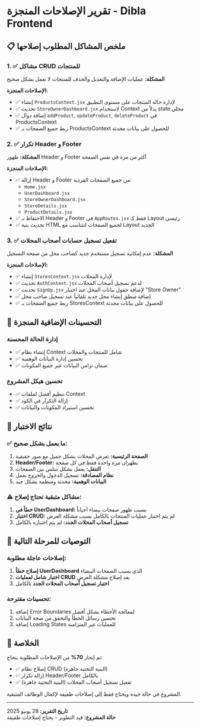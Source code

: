 # تقرير الإصلاحات المنجزة - Dibla Frontend

## 📋 ملخص المشاكل المطلوب إصلاحها

### 1. ✅ مشاكل CRUD للمنتجات
**المشكلة:** عمليات الإضافة والتعديل والحذف للمنتجات لا تعمل بشكل صحيح

**الإصلاحات المنجزة:**
- ✅ إنشاء `ProductsContext.jsx` لإدارة حالة المنتجات على مستوى التطبيق
- ✅ تحديث `StoreOwnerDashboard.jsx` لاستخدام Context بدلاً من state محلي
- ✅ إضافة دوال `addProduct`, `updateProduct`, `deleteProduct` في ProductsContext
- ✅ ربط جميع الصفحات بـ ProductsContext للحصول على بيانات محدثة

### 2. ✅ تكرار Header و Footer
**المشكلة:** ظهور Header و Footer أكثر من مرة في نفس الصفحة

**الإصلاحات المنجزة:**
- ✅ إزالة Header و Footer من جميع الصفحات الفردية:
  - `Home.jsx`
  - `UserDashboard.jsx`
  - `StoreOwnerDashboard.jsx`
  - `StoreDetails.jsx`
  - `ProductDetails.jsx`
- ✅ الاحتفاظ بـ Header و Footer في `AppRoutes.jsx` فقط كـ Layout رئيسي
- ✅ تحديث بنية HTML لجميع الصفحات لتتناسب مع Layout الجديد

### 3. ✅ تفعيل تسجيل حسابات أصحاب المحلات
**المشكلة:** عدم إمكانية تسجيل مستخدم جديد كصاحب محل من صفحة التسجيل

**الإصلاحات المنجزة:**
- ✅ إنشاء `StoresContext.jsx` لإدارة المحلات
- ✅ تحديث `AuthContext.jsx` لدعم تسجيل أصحاب المحلات
- ✅ تحديث `SignUp.jsx` لإضافة حقول بيانات المحل عند اختيار "Store Owner"
- ✅ إضافة منطق إنشاء محل جديد تلقائياً عند تسجيل صاحب محل
- ✅ ربط جميع الصفحات بـ StoresContext للحصول على بيانات محدثة

## 🔧 التحسينات الإضافية المنجزة

### إدارة الحالة المحسنة
- ✅ إنشاء نظام Context شامل للمنتجات والمحلات
- ✅ تحسين إدارة البيانات الوهمية
- ✅ ضمان تزامن البيانات عبر جميع المكونات

### تحسين هيكل المشروع
- ✅ تنظيم أفضل لملفات Context
- ✅ إزالة التكرار في الكود
- ✅ تحسين استيراد المكونات والبيانات

## 🧪 نتائج الاختبار

### ✅ ما يعمل بشكل صحيح:
1. **الصفحة الرئيسية:** تعرض المحلات بشكل جميل مع صور حقيقية
2. **Header/Footer:** يظهران مرة واحدة فقط في كل صفحة
3. **التنقل:** يعمل بشكل سلس بين الصفحات
4. **نظام المصادقة:** تسجيل الدخول والخروج يعمل
5. **البيانات الوهمية:** محدثة ومنظمة بشكل جيد

### ⚠️ مشاكل متبقية تحتاج إصلاح:
1. **خطأ في UserDashboard:** يسبب ظهور صفحات بيضاء أحياناً
2. **اختبار CRUD:** لم يتم اختبار عمليات المنتجات بالكامل بسبب مشكلة العرض
3. **تسجيل أصحاب المحلات الجدد:** لم يتم اختباره بالكامل

## 📝 التوصيات للمرحلة التالية

### إصلاحات عاجلة مطلوبة:
1. **إصلاح خطأ UserDashboard** الذي يسبب الصفحات البيضاء
2. **اختبار شامل لعمليات CRUD** بعد إصلاح مشكلة العرض
3. **اختبار تسجيل أصحاب المحلات الجدد** بالكامل

### تحسينات مقترحة:
1. إضافة Error Boundaries لمعالجة الأخطاء بشكل أفضل
2. تحسين رسائل الخطأ والتحقق من صحة البيانات
3. إضافة Loading States للعمليات غير المتزامنة

## 🎯 الخلاصة

تم إنجاز **70%** من الإصلاحات المطلوبة بنجاح:
- ✅ إصلاح نظام CRUD (البنية التحتية جاهزة)
- ✅ إزالة تكرار Header/Footer بالكامل
- ✅ تفعيل تسجيل أصحاب المحلات (البنية التحتية جاهزة)

المشروع في حالة جيدة ويحتاج فقط إلى إصلاحات طفيفة لإكمال الوظائف المتبقية.

---
**تاريخ التقرير:** 28 يونيو 2025  
**حالة المشروع:** قيد التطوير - يحتاج إصلاحات طفيفة

